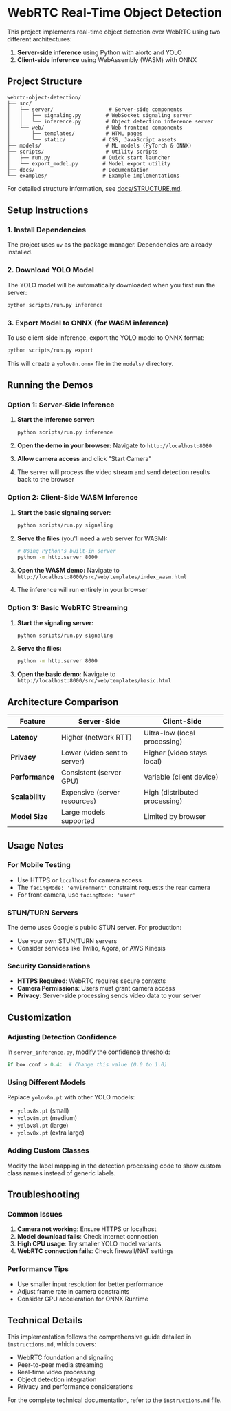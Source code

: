 # WebRTC Real-Time Object Detection

This project implements real-time object detection over WebRTC using two different architectures:

1. **Server-side inference** using Python with aiortc and YOLO
2. **Client-side inference** using WebAssembly (WASM) with ONNX

## Project Structure

```
webrtc-object-detection/
├── src/
│   ├── server/                  # Server-side components
│   │   ├── signaling.py        # WebSocket signaling server
│   │   └── inference.py        # Object detection inference server
│   └── web/                    # Web frontend components
│       ├── templates/          # HTML pages
│       └── static/            # CSS, JavaScript assets
├── models/                     # ML models (PyTorch & ONNX)
├── scripts/                    # Utility scripts
│   ├── run.py                 # Quick start launcher
│   └── export_model.py        # Model export utility
├── docs/                      # Documentation
└── examples/                  # Example implementations
```

For detailed structure information, see [docs/STRUCTURE.md](docs/STRUCTURE.md).

## Setup Instructions

### 1. Install Dependencies

The project uses `uv` as the package manager. Dependencies are already installed.

### 2. Download YOLO Model

The YOLO model will be automatically downloaded when you first run the server:

```bash
python scripts/run.py inference
```

### 3. Export Model to ONNX (for WASM inference)

To use client-side inference, export the YOLO model to ONNX format:

```bash
python scripts/run.py export
```

This will create a `yolov8n.onnx` file in the `models/` directory.

## Running the Demos

### Option 1: Server-Side Inference

1. **Start the inference server:**
   ```bash
   python scripts/run.py inference
   ```

2. **Open the demo in your browser:**
   Navigate to `http://localhost:8080`

3. **Allow camera access** and click "Start Camera"

4. The server will process the video stream and send detection results back to the browser

### Option 2: Client-Side WASM Inference

1. **Start the basic signaling server:**
   ```bash
   python scripts/run.py signaling
   ```

2. **Serve the files** (you'll need a web server for WASM):
   ```bash
   # Using Python's built-in server
   python -m http.server 8000
   ```

3. **Open the WASM demo:**
   Navigate to `http://localhost:8000/src/web/templates/index_wasm.html`

4. The inference will run entirely in your browser

### Option 3: Basic WebRTC Streaming

1. **Start the signaling server:**
   ```bash
   python scripts/run.py signaling
   ```

2. **Serve the files:**
   ```bash
   python -m http.server 8000
   ```

3. **Open the basic demo:**
   Navigate to `http://localhost:8000/src/web/templates/basic.html`

## Architecture Comparison

| Feature | Server-Side | Client-Side |
|---------|-------------|-------------|
| **Latency** | Higher (network RTT) | Ultra-low (local processing) |
| **Privacy** | Lower (video sent to server) | Higher (video stays local) |
| **Performance** | Consistent (server GPU) | Variable (client device) |
| **Scalability** | Expensive (server resources) | High (distributed processing) |
| **Model Size** | Large models supported | Limited by browser |

## Usage Notes

### For Mobile Testing

- Use HTTPS or `localhost` for camera access
- The `facingMode: 'environment'` constraint requests the rear camera
- For front camera, use `facingMode: 'user'`

### STUN/TURN Servers

The demo uses Google's public STUN server. For production:
- Use your own STUN/TURN servers
- Consider services like Twilio, Agora, or AWS Kinesis

### Security Considerations

- **HTTPS Required**: WebRTC requires secure contexts
- **Camera Permissions**: Users must grant camera access
- **Privacy**: Server-side processing sends video data to your server

## Customization

### Adjusting Detection Confidence

In `server_inference.py`, modify the confidence threshold:
```python
if box.conf > 0.4:  # Change this value (0.0 to 1.0)
```

### Using Different Models

Replace `yolov8n.pt` with other YOLO models:
- `yolov8s.pt` (small)
- `yolov8m.pt` (medium)
- `yolov8l.pt` (large)
- `yolov8x.pt` (extra large)

### Adding Custom Classes

Modify the label mapping in the detection processing code to show custom class names instead of generic labels.

## Troubleshooting

### Common Issues

1. **Camera not working**: Ensure HTTPS or localhost
2. **Model download fails**: Check internet connection
3. **High CPU usage**: Try smaller YOLO model variants
4. **WebRTC connection fails**: Check firewall/NAT settings

### Performance Tips

- Use smaller input resolution for better performance
- Adjust frame rate in camera constraints
- Consider GPU acceleration for ONNX Runtime

## Technical Details

This implementation follows the comprehensive guide detailed in `instructions.md`, which covers:

- WebRTC foundation and signaling
- Peer-to-peer media streaming
- Real-time video processing
- Object detection integration
- Privacy and performance considerations

For the complete technical documentation, refer to the `instructions.md` file.
